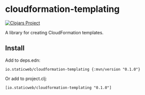 # cloudformation-templating

[![Clojars Project](https://img.shields.io/clojars/v/io.staticweb/cloudformation-templating.svg)](https://clojars.org/io.staticweb/cloudformation-templating)

A library for creating CloudFormation templates.

## Install

Add to deps.edn:
```edn
io.staticweb/cloudformation-templating {:mvn/version "0.1.0"}
```

Or add to project.clj:
```edn
[io.staticweb/cloudformation-templating "0.1.0"]
```
